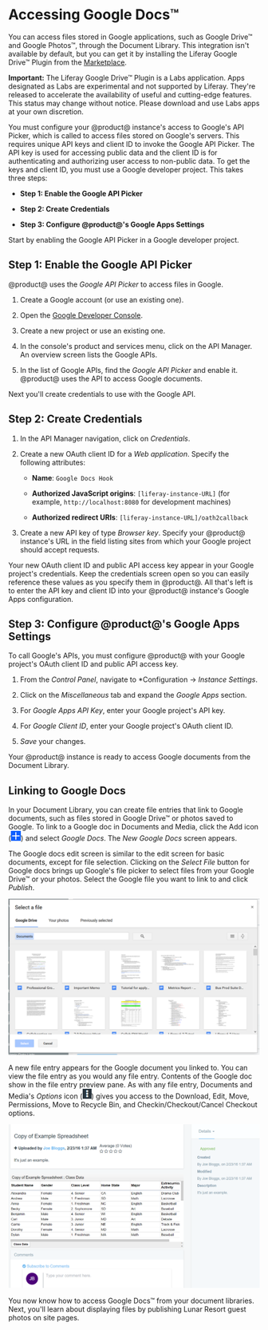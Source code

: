# Accessing Google Docs&trade; [](id=accessing-google-docs)

You can access files stored in Google applications, such as Google Drive&trade; 
and Google Photos&trade;, through the Document Library. This integration isn't 
available by default, but you can get it by installing the Liferay Google 
Drive&trade; Plugin from the [Marketplace](https://web.liferay.com/marketplace). 

**Important:** The Liferay Google Drive&trade; Plugin is a Labs application.
Apps designated as Labs are experimental and not supported by Liferay. They're
released to accelerate the availability of useful and cutting-edge features. 
This status may change without notice. Please download and use Labs apps at your 
own discretion. 

You must configure your @product@ instance's access to Google's API Picker,
which is called to access files stored on Google's servers. This requires
unique API keys and client ID to invoke the Google API Picker. The API key is
used for accessing public data and the client ID is for authenticating and
authorizing user access to non-public data. To get the keys and client ID, you
must use a Google developer project. This takes three steps: 

- **Step 1: Enable the Google API Picker**

- **Step 2: Create Credentials**

- **Step 3: Configure @product@'s Google Apps Settings**

Start by enabling the Google API Picker in a Google developer project. 

## Step 1: Enable the Google API Picker [](id=step-1-enable-the-google-api-picker)

@product@ uses the *Google API Picker* to access files in Google. 

1.  Create a Google account (or use an existing one). 

2.  Open the 
    [Google Developer Console](https://console.developers.google.com).

3.  Create a new project or use an existing one. 

4.  In the console's product and services menu, click on the API Manager. An
    overview screen lists the Google APIs. 

5.  In the list of Google APIs, find the *Google API Picker* and enable it.
    @product@ uses the API to access Google documents. 

Next you'll create credentials to use with the Google API. 

## Step 2: Create Credentials [](id=step-2-create-credentials)

1.  In the API Manager navigation, click on *Credentials*. 

2.  Create a new OAuth client ID for a *Web application*. Specify the following
    attributes:
 
    - **Name**: `Google Docs Hook`
 
    - **Authorized JavaScript origins**: `[liferay-instance-URL]` (for
    example, `http://localhost:8080` for development machines)
 
    - **Authorized redirect URIs**: `[liferay-instance-URL]/oath2callback`

3.  Create a new API key of type *Browser key*. Specify your @product@ 
    instance's URL in the field listing sites from which your Google project 
    should accept requests.

Your new OAuth client ID and public API access key appear in your Google
project's credentials. Keep the credentials screen open so you can easily
reference these values as you specify them in @product@. All that's left is to
enter the API key and client ID into your @product@ instance's Google Apps
configuration. 

## Step 3: Configure @product@'s Google Apps Settings [](id=step-3-configure-liferays-google-apps-settings)

To call Google's APIs, you must configure @product@ with your Google project's
OAuth client ID and public API access key.

1.  From the *Control Panel*, navigate to *Configuration &rarr; *Instance
    Settings*.

2.  Click on the *Miscellaneous* tab and expand the *Google Apps* section.

3.  For *Google Apps API Key*, enter your Google project's API key.

4.  For *Google Client ID*, enter your Google project's OAuth client ID. 

5.  *Save* your changes. 

Your @product@ instance is ready to access Google documents from the Document
Library. 

## Linking to Google Docs [](id=linking-to-google-docs)

In your Document Library, you can create file entries that link to Google
documents, such as files stored in Google Drive&trade; or photos saved to
Google. To link to a Google doc in Documents and Media, click the Add icon
(![Add](../../../../images/icon-add.png)) and select *Google Docs*. The 
*New Google Docs* screen appears. 

The Google docs edit screen is similar to the edit screen for basic documents,
except for file selection. Clicking on the *Select File* button for Google docs
brings up Google's file picker to select files from your Google Drive&trade; or 
your photos. Select the Google file you want to link to and click *Publish*. 

![Figure 1: You can select files from Google Drive or your photos.](../../../../images/dm-google-select-a-file.png)

A new file entry appears for the Google document you linked to. You can view the
file entry as you would any file entry. Contents of the Google doc show in the
file entry preview pane. As with any file entry, Documents and Media's *Options*
icon (![Options](../../../../images/icon-options.png)) gives you access to the
Download, Edit, Move, Permissions, Move to Recycle Bin, and
Checkin/Checkout/Cancel Checkout options. 

![Figure 2: The Google doc file entry view displays the file's information and provides a preview of it.](../../../../images/dm-google-doc-file-entry.png)

You now know how to access Google Docs&trade; from your document libraries. Next,
you'll learn about displaying files by publishing Lunar Resort guest photos on
site pages. 